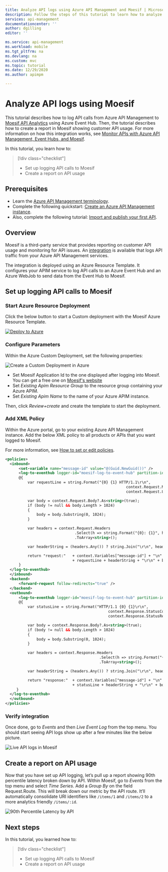 ```yaml
---
title: Analyze API logs using Azure API Management and Moesif | Microsoft Docs
description: Follow the steps of this tutorial to learn how to analyze API logs from Azure API Management using Moesif and Event Hub.
services: api-management
documentationcenter: ''
author: dgilling
editor: ''

ms.service: api-management
ms.workload: mobile
ms.tgt_pltfrm: na
ms.devlang: na
ms.custom: mvc
ms.topic: tutorial
ms.date: 12/29/2020
ms.author: apimpm

---
```


# Analyze API logs using Moesif

This tutorial describes how to log API calls from Azure API Management to [Moesif API Analytics](https://www.moesif.com/?language=azure-api-management) using Azure Event Hub. Then, the tutorial describes how to create a report in Moesif showing customer API usage. For more information on how this integration works, see [Monitor APIs with Azure API Management, Event Hubs, and Moesif](api-management-log-to-eventhub-sample.md).

In this tutorial, you learn how to:

> [!div class="checklist"]
> * Set up logging API calls to Moesif
> * Create a report on API usage

## Prerequisites

+ Learn the [Azure API Management terminology](api-management-terminology.md).
+ Complete the following quickstart: [Create an Azure API Management instance](get-started-create-service-instance.md).
+ Also, complete the following tutorial: [Import and publish your first API](import-and-publish.md).

## Overview

Moesif is a third-party service that provides reporting on customer API usage and monitoring for API issues. An [integration](https://www.moesif.com/implementation/log-http-calls-from-azure-api-management?platform=azure-management) is available that logs API traffic from your Azure API Management services. 

The integration is deployed using an Azure Resource Template. It configures your APIM service to log API calls to an Azure Event Hub and an Azure WebJob 
to send data from the Event Hub to Moesif.

## Set up logging API calls to Moesif

### Start Azure Resource Deployment

Click the below button to start a Custom deployment with the Moesif Azure Resource Template.

[![Deploy to Azure](https://aka.ms/deploytoazurebutton)](https://portal.azure.com/#create/Microsoft.Template/uri/https%3A%2F%2Fraw.githubusercontent.com%2FMoesif%2Fazure-quickstart-templates%2Fmaster%2F201-api-management-logs-to-moesif-using-eventhub-webapp%2Fazuredeploy.json)

### Configure Parameters

Within the Azure Custom Deployment, set the following properties:

![Create a Custom Deployment in Azure](./media/api-management-howto-analyze-api-logs-in-moesif/create-custom-deployment.png)

* Set Moesif Application Id to the one displayed after logging into Moesif. You can get a free one on [Moesif's website](https://www.moesif.com/?language=azure-api-management)
* Set _Existing Apim Resource Group_ to the resource group containing your Azure APIM.
* Set _Existing Apim Name_ to the name of your Azure APIM instance.

Then, click _Review+create_ and create the template to start the deployment. 

### Add XML Policy

Within the Azure portal, go to your existing Azure API Management instance.
Add the below XML policy to all products or APIs that you want logged to Moesif. 

For more information, see [How to set or edit policies](set-edit-policies.md).

```xml
<policies>
  <inbound>
      <set-variable name="message-id" value="@(Guid.NewGuid())" />
      <log-to-eventhub logger-id="moesif-log-to-event-hub" partition-id="0">
      @{
          var requestLine = string.Format("{0} {1} HTTP/1.1\r\n",
                                                      context.Request.Method,
                                                      context.Request.Url.Path + context.Request.Url.QueryString);

          var body = context.Request.Body?.As<string>(true);
          if (body != null && body.Length > 1024)
          {
              body = body.Substring(0, 1024);
          }

          var headers = context.Request.Headers
                               .Select(h => string.Format("{0}: {1}", h.Key, String.Join(", ", h.Value)))
                               .ToArray<string>();

          var headerString = (headers.Any()) ? string.Join("\r\n", headers) + "\r\n" : string.Empty;

          return "request:"   + context.Variables["message-id"] + "\n"
                              + requestLine + headerString + "\r\n" + body;
      }
  </log-to-eventhub>
  </inbound>
  <backend>
      <forward-request follow-redirects="true" />
  </backend>
  <outbound>
      <log-to-eventhub logger-id="moesif-log-to-event-hub" partition-id="1">
      @{
          var statusLine = string.Format("HTTP/1.1 {0} {1}\r\n",
                                              context.Response.StatusCode,
                                              context.Response.StatusReason);

          var body = context.Response.Body?.As<string>(true);
          if (body != null && body.Length > 1024)
          {
              body = body.Substring(0, 1024);
          }

          var headers = context.Response.Headers
                                          .Select(h => string.Format("{0}: {1}", h.Key, String.Join(", ", h.Value)))
                                          .ToArray<string>();

          var headerString = (headers.Any()) ? string.Join("\r\n", headers) + "\r\n" : string.Empty;

          return "response:"  + context.Variables["message-id"] + "\n"
                              + statusLine + headerString + "\r\n" + body;
     }
  </log-to-eventhub>
  </outbound>
</policies>
```
### Verify integration

Once done, go to _Events_ and then _Live Event Log_ from the top menu. 
You should start seeing API logs show up after a few minutes like the below picture. 

![Live API logs in Moesif](./media/api-management-howto-analyze-api-logs-in-moesif/live-api-logs-in-moesif.png)

## Create a report on API usage

Now that you have set up API logging, let’s pull up a report showing 90th percentile latency broken down by API. Within Moesif, go to _Events_ from the top menu and select _Time Series_. Add a _Group By_ on the field Request.Route. This will break down our metric by the API route. It’ll automatically consolidate URI identifiers like `/items/1` and `/items/2` to a more analytics friendly `/items/:id`.

![90th Percentile Latency by API](./media/api-management-howto-analyze-api-logs-in-moesif/90th-percentile-latency-by-api.png)

## Next steps

In this tutorial, you learned how to:

> [!div class="checklist"]
> * Set up logging API calls to Moesif
> * Create a report on API usage